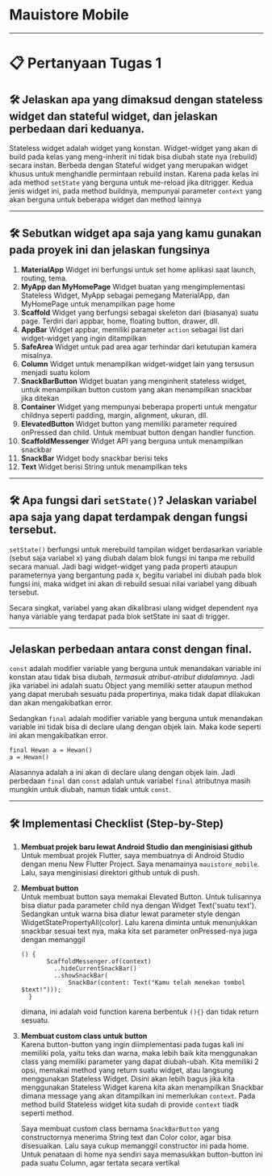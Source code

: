 
# **Mauistore Mobile**

---

# 📋 **Pertanyaan Tugas 1**

## 🛠 **Jelaskan apa yang dimaksud dengan stateless widget dan stateful widget, dan jelaskan perbedaan dari keduanya.**
Stateless widget adalah widget yang konstan. Widget-widget yang akan di build pada kelas yang meng-inherit ini tidak bisa diubah state nya (rebuild) secara instan. Berbeda dengan Stateful widget yang merupakan widget khusus untuk menghandle permintaan rebuild instan. Karena pada kelas ini ada method `setState` yang berguna untuk me-reload jika ditrigger. Kedua jenis widget ini, pada method buildnya, mempunyai parameter `context` yang akan berguna untuk beberapa widget dan method lainnya

---

## 🛠 **Sebutkan widget apa saja yang kamu gunakan pada proyek ini dan jelaskan fungsinya**

1. **MaterialApp**
  Widget ini berfungsi untuk set home aplikasi saat launch, routing, tema.
2. **MyApp dan MyHomePage**
  Widget buatan yang mengimplementasi Stateless Widget, MyApp sebagai pemegang MaterialApp, dan MyHomePage untuk menampilkan page home
3. **Scaffold**
  Widget yang berfungsi sebagai skeleton dari (biasanya) suatu page. Terdiri dari appbar, home, floating button, drawer, dll.
4. **AppBar**
  Widget appbar, memiliki parameter `action` sebagai list dari widget-widget yang ingin ditampilkan
5. **SafeArea**
  Widget untuk pad area agar terhindar dari ketutupan kamera misalnya.
6. **Column**
  Widget untuk menampilkan widget-widget lain yang tersusun menjadi suatu kolom
7. **SnackBarButton**
  Widget buatan yang menginherit stateless widget, untuk menampilkan button custom yang akan menampilkan snackbar jika ditekan
8. **Container**
  Widget yang mempunyai beberapa properti untuk mengatur childnya seperti padding, margin, alignment, ukuran, dll.
9. **ElevatedButton**
  Widget button yang memiliki parameter required onPressed dan child. Untuk membuat button dengan handler function.
10. **ScaffoldMessenger**
  Widget API yang berguna untuk menampilkan snackbar
11. **SnackBar**
  Widget body snackbar berisi teks
12. **Text**
  Widget berisi String untuk menampilkan teks

---

## 🛠 **Apa fungsi dari `setState()`? Jelaskan variabel apa saja yang dapat terdampak dengan fungsi tersebut.**
`setState()` berfungsi untuk merebuild tampilan widget berdasarkan variable (sebut saja variabel x) yang diubah dalam blok fungsi ini tanpa me rebuild secara manual. Jadi bagi widget-widget yang pada properti ataupun parameternya yang bergantung pada x, begitu variabel ini diubah pada blok fungsi ini, maka widget ini akan di rebuild sesuai nilai variabel yang dibuah tersebut. 

Secara singkat, variabel yang akan dikalibrasi ulang widget dependent nya hanya variable yang terdapat pada blok setState ini saat di trigger.

---

## **Jelaskan perbedaan antara const dengan final.**
`const` adalah modifier variable yang berguna untuk menandakan variable ini konstan atau tidak bisa diubah, *termasuk atribut-atribut didalamnya*. Jadi jika variabel ini adalah suatu Object yang memiliki setter ataupun method yang dapat merubah sesuatu pada propertinya, maka tidak dapat dilakukan dan akan mengakibatkan error. 

Sedangkan `final` adalah modifier variable yang berguna untuk menandakan variable ini tidak bisa di declare ulang dengan objek lain. Maka kode seperti ini akan mengakibatkan error.
```
final Hewan a = Hewan()
a = Hewan()
```
Alasannya adalah a ini akan di declare ulang dengan objek lain. Jadi perbedaan `final` dan `const` adalah untuk variabel `final` atributnya masih mungkin untuk diubah, namun tidak untuk `const`. 

---

## 🛠 **Implementasi Checklist (Step-by-Step)**

1. **Membuat projek baru lewat Android Studio dan menginisiasi github**  
   Untuk membuat projek Flutter, saya membuatnya di Android Studio dengan menu New Flutter Project. Saya menamainya `mauistore_mobile`. Lalu, saya menginisiasi direktori github untuk di push.

2. **Membuat button**  
   Untuk membuat button saya memakai Elevated Button. Untuk tulisannya bisa diatur pada parameter child nya dengan Widget Text('suatu text'). Sedangkan untuk warna bisa diatur lewat parameter style dengan WidgetStatePropertyAll<Color>(color). Lalu karena diminta untuk menunjukkan snackbar sesuai text nya, maka kita set parameter onPressed-nya juga dengan memanggil

   ```
   () {
          ScaffoldMessenger.of(context)
            ..hideCurrentSnackBar()
            ..showSnackBar(
                SnackBar(content: Text("Kamu telah menekan tombol $text!")));
     }
   ```
   dimana, ini adalah void function karena berbentuk `(){}` dan tidak return sesuatu.

3. **Membuat custom class untuk button**   
   Karena button-button yang ingin diimplementasi pada tugas kali ini memiliki pola, yaitu teks dan warna, maka lebih baik kita menggunakan class yang memiliki parameter yang dapat diubah-ubah. Kita memiliki 2 opsi, memakai method yang return suatu widget, atau langsung menggunakan Stateless Widget. Disini akan lebih bagus jika kita menggunakan Stateless Widget karena kita akan menampilkan Snackbar dimana message yang akan ditampilkan ini memerlukan `context`. Pada method build Stateless widget kita sudah di provide `context` tiadk seperti method. 

   Saya membuat custom class bernama `SnackBarButton` yang constructornya menerima String text dan Color color, agar bisa disesuaikan. Lalu saya cukup memanggil constructor ini pada home. Untuk penataan di home nya sendiri saya memasukkan button-button ini pada suatu Column, agar tertata secara vertikal

  
